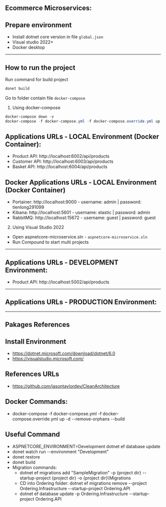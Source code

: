 ## Ecommerce Microservices:

## Prepare environment

* Install dotnet core version in file `global.json`
* Visual studio 2022+
* Docker desktop
---
## How to run the project

Run command for build project
```Powershell	
donet build
```

Go to folder contain file `docker-compose`

1. Using docker-compose
```Powershell
docker-compose down -v
docker-compose -f docker-compose.yml -f docker-compose.override.yml up -d --remove-orphans --build
```

## Applications URLs - LOCAL Environment (Docker Container):
- Product API: http://localhost:6002/api/products
- Customer API: http://localhost:6003/api/products
- Basket API: http://localhost:6004/api/products



## Docker Applications URLs - LOCAL Environment (Docker Container)
- Portainer: http://localhost:9000 - username: admin | password: tienlong291099
- Kibana: http://localhost:5601 - username: elastic | password: admin
- RabbitMQ: http://localhost:15672 - username: guest | password: guest

2. Using Visual Studio 2022
- Open aspnetcore-microservice.sln - `aspnetcore-microservice.sln`
- Run Compound to start multi projects
---
## Applications URLs - DEVELOPMENT Environment:
- Product API: http://localhost:5002/api/products


---
## Applications URLs - PRODUCTION Environment:


---
## Pakages References


## Install Environment

- https://dotnet.microsoft.com/download/dotnet/6.0
- https://visualstudio.microsoft.com/	

## References URLs
- https://github.com/jasontaylordev/CleanArchitecture

## Docker Commands:
- docker-compose -f docker-compose.yml -f docker-compose.override.yml up -d --remove-orphans --build

## Useful Command

- ASPNETCORE_ENVIRONMENT=Development dotnet ef database update
- donet watch run --environment "Development"
- donet restore
- donet build
- Migration commands:
	- dotnet ef migrations add "SampleMigration" -p {project dir} --startup-project {project dir} -o {project dir}\Migrations
	- CD into Ordering folder: dotnet ef migrations remove --project Ordering.Infrastructure --startup-project Ordering.API
	- dotnet ef database update -p Ordering.Infrastructure --startup-project Ordering.API